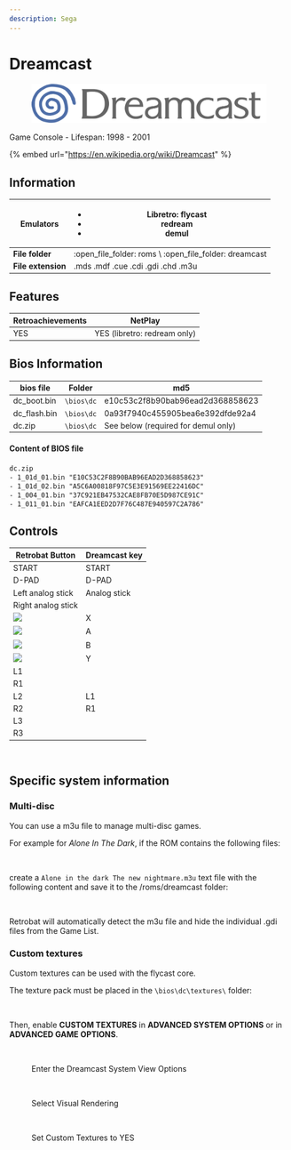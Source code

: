 ```yaml
---
description: Sega
---
```


# Dreamcast

<div align="left">

<figure><img src="https://raw.githubusercontent.com/fabricecaruso/es-theme-carbon/5149a33eed46b2af638b06119397d4023b75131f/art/logos/dreamcast.svg" alt=""><figcaption></figcaption></figure>

</div>

Game Console - Lifespan: 1998 - 2001

{% embed url="https://en.wikipedia.org/wiki/Dreamcast" %}

## Information

| **Emulators**      | <ul><li>Libretro: flycast</li><li>redream</li><li>demul</li></ul> |
| ------------------ | ----------------------------------------------------------------- |
| **File folder**    | :open\_file\_folder: roms \ :open\_file\_folder: dreamcast        |
| **File extension** | .mds .mdf .cue .cdi .gdi .chd .m3u                                |

## Features

| Retroachievements | NetPlay                      |
| ----------------- | ---------------------------- |
| YES               | YES (libretro: redream only) |

## Bios Information

| bios file     | Folder     | md5                                 |
| ------------- | ---------- | ----------------------------------- |
| dc\_boot.bin  | `\bios\dc` | e10c53c2f8b90bab96ead2d368858623    |
| dc\_flash.bin | `\bios\dc` | 0a93f7940c455905bea6e392dfde92a4    |
| dc.zip        | `\bios\dc` | See below (required for demul only) |

#### Content of BIOS file

```
dc.zip
- 1_01d_01.bin "E10C53C2F8B90BAB96EAD2D368858623"
- 1_01d_02.bin "A5C6A00818F97C5E3E91569EE22416DC"
- 1_004_01.bin "37C921EB47532CAE8FB70E5D987CE91C"
- 1_011_01.bin "EAFCA1EED2D7F76C487E940597C2A786"
```

## Controls

| Retrobat Button                                          | Dreamcast key |
| -------------------------------------------------------- | ------------- |
| START                                                    | START         |
| D-PAD                                                    | D-PAD         |
| Left analog stick                                        | Analog stick  |
| Right analog stick                                       |               |
| ![](<../../../../.gitbook/assets/image (2) (1) (1).png>) | X             |
| ![](<../../../../.gitbook/assets/image (1) (2) (1).png>) | A             |
| ![](<../../../../.gitbook/assets/image (4) (1).png>)     | B             |
| ![](<../../../../.gitbook/assets/image (3) (1) (2).png>) | Y             |
| L1                                                       |               |
| R1                                                       |               |
| L2                                                       | L1            |
| R2                                                       | R1            |
| L3                                                       |               |
| R3                                                       |               |

<div align="left">

<figure><img src="https://i.imgur.com/g71xmgZ.png" alt=""><figcaption></figcaption></figure>

</div>

## Specific system information

### Multi-disc

You can use a m3u file to manage multi-disc games.

For example for _Alone In The Dark_, if the ROM contains the following files:

<div align="left">

<figure><img src="https://i.imgur.com/LUmmLpf.png" alt=""><figcaption></figcaption></figure>

</div>

create a `Alone in the dark The new nightmare.m3u` text file with the following content and save it to the /roms/dreamcast folder:

<div align="left">

<figure><img src="https://i.imgur.com/9dQJhD9.png" alt=""><figcaption></figcaption></figure>

</div>

Retrobat will automatically detect the m3u file and hide the individual .gdi files from the Game List.

### Custom textures

Custom textures can be used with the flycast core.

The texture pack must be placed in the `\bios\dc\textures\` folder:

<div align="left">

<figure><img src="https://i.imgur.com/65bX2kT.png" alt=""><figcaption></figcaption></figure>

</div>

Then, enable **CUSTOM TEXTURES** in **ADVANCED SYSTEM OPTIONS** or in **ADVANCED GAME OPTIONS**.

<div align="left">

<figure><img src="https://i.imgur.com/ppkZ9bw.png" alt=""><figcaption><p>Enter the Dreamcast System View Options</p></figcaption></figure>

</div>

<div align="left">

<figure><img src="https://i.imgur.com/qVMX2Ly.png" alt=""><figcaption><p>Select Visual Rendering</p></figcaption></figure>

</div>

<div align="left">

<figure><img src="https://i.imgur.com/SbsPMz1.png" alt=""><figcaption><p>Set Custom Textures to YES</p></figcaption></figure>

</div>
